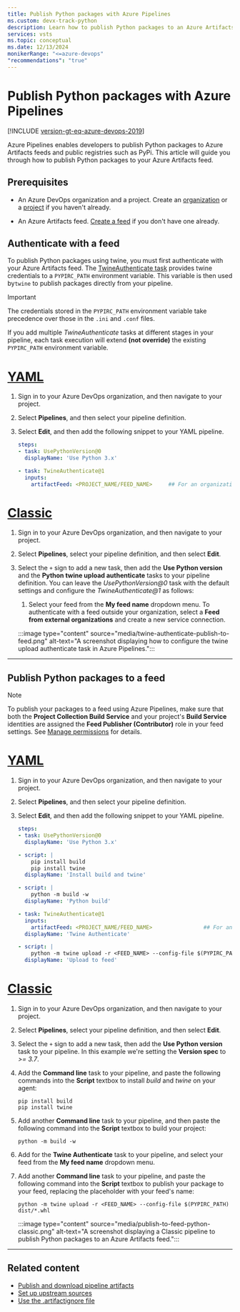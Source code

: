 ```yaml
---
title: Publish Python packages with Azure Pipelines
ms.custom: devx-track-python
description: Learn how to publish Python packages to an Azure Artifacts feed using Azure Pipelines.
services: vsts
ms.topic: conceptual
ms.date: 12/13/2024
monikerRange: "<=azure-devops"
"recommendations": "true"
---
```


# Publish Python packages with Azure Pipelines

[!INCLUDE [version-gt-eq-azure-devops-2019](../../includes/version-gt-eq-2019.md)]

Azure Pipelines enables developers to publish Python packages to Azure Artifacts feeds and public registries such as PyPi. This article will guide you through how to publish Python packages to your Azure Artifacts feed.

## Prerequisites

- An Azure DevOps organization and a project. Create an [organization](../../organizations/accounts/create-organization.md) or a [project](../../organizations/projects/create-project.md#create-a-project) if you haven't already.

- An Azure Artifacts feed. [Create a feed](../../artifacts/concepts/feeds.md#create-a-public-feed) if you don't have one already.

## Authenticate with a feed

To publish Python packages using twine, you must first authenticate with your Azure Artifacts feed. The [TwineAuthenticate task](/azure/devops/pipelines/tasks/reference/twine-authenticate-v1) provides twine credentials to a `PYPIRC_PATH` environment variable. This variable is then used by`twine` to publish packages directly from your pipeline.

> [!IMPORTANT]
> The credentials stored in the `PYPIRC_PATH` environment variable take precedence over those in the `.ini` and `.conf` files.  
>
> If you add multiple *TwineAuthenticate* tasks at different stages in your pipeline, each task execution will extend **(not override)** the existing `PYPIRC_PATH` environment variable.

# [YAML](#tab/yaml)

1. Sign in to your Azure DevOps organization, and then navigate to your project.

1. Select **Pipelines**, and then select your pipeline definition.

1. Select **Edit**, and then add the following snippet to your YAML pipeline.

    ```yaml
    steps:
    - task: UsePythonVersion@0
      displayName: 'Use Python 3.x'
    
    - task: TwineAuthenticate@1
      inputs:
        artifactFeed: <PROJECT_NAME/FEED_NAME>     ## For an organization-scoped feed, use: artifactFeed: <FEED_NAME>
    ```

# [Classic](#tab/classic)

1. Sign in to your Azure DevOps organization, and then navigate to your project.

1. Select **Pipelines**, select your pipeline definition, and then select **Edit**.

1. Select the `+` sign to add a new task, then add the **Use Python version** and the **Python twine upload authenticate** tasks to your pipeline definition. You can leave the *UsePythonVersion@0* task with the default settings and configure the *TwineAuthenticate@1* as follows:

    1. Select your feed from the **My feed name** dropdown menu. To authenticate with a feed outside your organization, select a **Feed from external organizations** and create a new service connection.

    :::image type="content" source="media/twine-authenticate-publish-to-feed.png" alt-text="A screenshot displaying how to configure the twine upload authenticate task in Azure Pipelines.":::

* * *

## Publish Python packages to a feed

> [!NOTE]
> To publish your packages to a feed using Azure Pipelines, make sure that both the **Project Collection Build Service** and your project's **Build Service** identities are assigned the **Feed Publisher (Contributor)** role in your feed settings. See [Manage permissions](../../artifacts/feeds/feed-permissions.md) for details.

# [YAML](#tab/yaml)

1. Sign in to your Azure DevOps organization, and then navigate to your project.

1. Select **Pipelines**, and then select your pipeline definition.

1. Select **Edit**, and then add the following snippet to your YAML pipeline.

    ```YAML
    steps:
    - task: UsePythonVersion@0
      displayName: 'Use Python 3.x'

    - script: |
        pip install build
        pip install twine
      displayName: 'Install build and twine'
    
    - script: |
        python -m build -w
      displayName: 'Python build'
    
    - task: TwineAuthenticate@1
      inputs:
        artifactFeed: <PROJECT_NAME/FEED_NAME>                ## For an organization-scoped feed, use: artifactFeed: <FEED_NAME>
      displayName: 'Twine Authenticate'
    
    - script: |
        python -m twine upload -r <FEED_NAME> --config-file $(PYPIRC_PATH) dist/*.whl
      displayName: 'Upload to feed'
    ```

# [Classic](#tab/classic)

1. Sign in to your Azure DevOps organization, and then navigate to your project.

1. Select **Pipelines**, select your pipeline definition, and then select **Edit**.

1. Select the `+` sign to add a new task, then add the **Use Python version** task to your pipeline. In this example we're setting the **Version spec** to *>= 3.7*.

1. Add the **Command line** task to your pipeline, and paste the following commands into the **Script** textbox to install *build* and *twine* on your agent:

    ```command
    pip install build
    pip install twine
    ```

1. Add another **Command line** task to your pipeline, and then paste the following command into the **Script** textbox to build your project:

    ```command
    python -m build -w
    ```

1. Add for the **Twine Authenticate** task to your pipeline, and select your feed from the **My feed name** dropdown menu.

1. Add another **Command line** task to your pipeline, and paste the following command into the **Script** textbox to publish your package to your feed, replacing the placeholder with your feed's name:
 
    ```command
    python -m twine upload -r <FEED_NAME> --config-file $(PYPIRC_PATH) dist/*.whl
    ```

    :::image type="content" source="media/publish-to-feed-python-classic.png" alt-text="A screenshot displaying a Classic pipeline to publish Python packages to an Azure Artifacts feed.":::

* * *

## Related content

- [Publish and download pipeline artifacts](build-artifacts.md)
- [Set up upstream sources](../../artifacts/how-to/set-up-upstream-sources.md)
- [Use the .artifactignore file](../../artifacts/reference/artifactignore.md)
